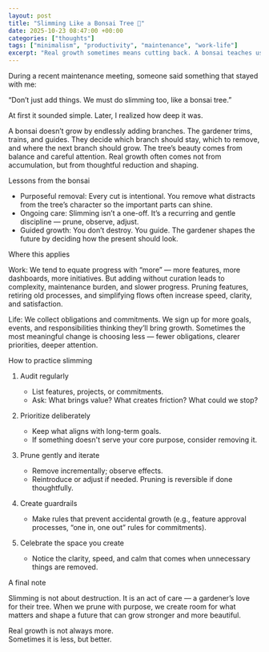 ```yaml
---
layout: post
title: "Slimming Like a Bonsai Tree 🌳"
date: 2025-10-23 08:47:00 +00:00
categories: ["thoughts"]
tags: ["minimalism", "productivity", "maintenance", "work-life"]
excerpt: "Real growth sometimes means cutting back. A bonsai teaches us how careful pruning creates balance and beauty — and how the same principle applies to work and life."
---
```


During a recent maintenance meeting, someone said something that stayed with me:

“Don’t just add things. We must do slimming too, like a bonsai tree.”

At first it sounded simple. Later, I realized how deep it was.

A bonsai doesn’t grow by endlessly adding branches. The gardener trims, trains, and guides. They decide which branch should stay, which to remove, and where the next branch should grow. The tree’s beauty comes from balance and careful attention. Real growth often comes not from accumulation, but from thoughtful reduction and shaping.

Lessons from the bonsai

- Purposeful removal: Every cut is intentional. You remove what distracts from the tree’s character so the important parts can shine.
- Ongoing care: Slimming isn’t a one-off. It’s a recurring and gentle discipline — prune, observe, adjust.
- Guided growth: You don’t destroy. You guide. The gardener shapes the future by deciding how the present should look.

Where this applies

Work: We tend to equate progress with “more” — more features, more dashboards, more initiatives. But adding without curation leads to complexity, maintenance burden, and slower progress. Pruning features, retiring old processes, and simplifying flows often increase speed, clarity, and satisfaction.

Life: We collect obligations and commitments. We sign up for more goals, events, and responsibilities thinking they’ll bring growth. Sometimes the most meaningful change is choosing less — fewer obligations, clearer priorities, deeper attention.

How to practice slimming

1. Audit regularly
   - List features, projects, or commitments.
   - Ask: What brings value? What creates friction? What could we stop?

2. Prioritize deliberately
   - Keep what aligns with long-term goals.
   - If something doesn't serve your core purpose, consider removing it.

3. Prune gently and iterate
   - Remove incrementally; observe effects.
   - Reintroduce or adjust if needed. Pruning is reversible if done thoughtfully.

4. Create guardrails
   - Make rules that prevent accidental growth (e.g., feature approval processes, “one in, one out” rules for commitments).

5. Celebrate the space you create
   - Notice the clarity, speed, and calm that comes when unnecessary things are removed.

A final note

Slimming is not about destruction. It is an act of care — a gardener’s love for their tree. When we prune with purpose, we create room for what matters and shape a future that can grow stronger and more beautiful.

Real growth is not always more.  
Sometimes it is less, but better.
